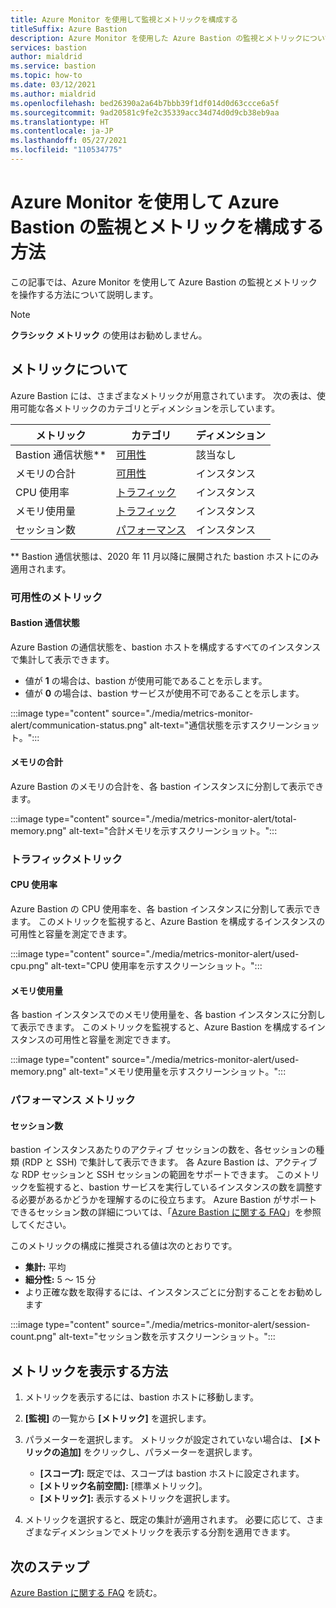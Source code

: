 ```yaml
---
title: Azure Monitor を使用して監視とメトリックを構成する
titleSuffix: Azure Bastion
description: Azure Monitor を使用した Azure Bastion の監視とメトリックについて説明します。
services: bastion
author: mialdrid
ms.service: bastion
ms.topic: how-to
ms.date: 03/12/2021
ms.author: mialdrid
ms.openlocfilehash: bed26390a2a64b7bbb39f1df014d0d63ccce6a5f
ms.sourcegitcommit: 9ad20581c9fe2c35339acc34d74d0d9cb38eb9aa
ms.translationtype: HT
ms.contentlocale: ja-JP
ms.lasthandoff: 05/27/2021
ms.locfileid: "110534775"
---
```

# <a name="how-to-configure-monitoring-and-metrics-for-azure-bastion-using-azure-monitor"></a>Azure Monitor を使用して Azure Bastion の監視とメトリックを構成する方法

この記事では、Azure Monitor を使用して Azure Bastion の監視とメトリックを操作する方法について説明します。

>[!NOTE]
>**クラシック メトリック** の使用はお勧めしません。
>

## <a name="about-metrics"></a>メトリックについて

Azure Bastion には、さまざまなメトリックが用意されています。 次の表は、使用可能な各メトリックのカテゴリとディメンションを示しています。

|**メトリック**|**カテゴリ**|**ディメンション**|
| --- | --- | --- |
|Bastion 通信状態**|[可用性](#availability)|該当なし|
|メモリの合計|[可用性](#availability)|インスタンス|
|CPU 使用率|[トラフィック](#traffic)|インスタンス
|メモリ使用量|[トラフィック](#traffic)|インスタンス
|セッション数|[パフォーマンス](#performance)|インスタンス|

** Bastion 通信状態は、2020 年 11 月以降に展開された bastion ホストにのみ適用されます。

### <a name="availability-metrics"></a><a name="availability"></a>可用性のメトリック

#### <a name="bastion-communication-status"></a><a name="communication-status"></a>Bastion 通信状態

Azure Bastion の通信状態を、bastion ホストを構成するすべてのインスタンスで集計して表示できます。

* 値が **1** の場合は、bastion が使用可能であることを示します。
* 値が **0** の場合は、bastion サービスが使用不可であることを示します。

:::image type="content" source="./media/metrics-monitor-alert/communication-status.png" alt-text="通信状態を示すスクリーンショット。":::

#### <a name="total-memory"></a><a name="total-memory"></a>メモリの合計

Azure Bastion のメモリの合計を、各 bastion インスタンスに分割して表示できます。

:::image type="content" source="./media/metrics-monitor-alert/total-memory.png" alt-text="合計メモリを示すスクリーンショット。":::

### <a name="traffic-metrics"></a><a name="traffic"></a>トラフィックメトリック

#### <a name="used-cpu"></a><a name="used-cpu"></a>CPU 使用率

Azure Bastion の CPU 使用率を、各 bastion インスタンスに分割して表示できます。 このメトリックを監視すると、Azure Bastion を構成するインスタンスの可用性と容量を測定できます。

:::image type="content" source="./media/metrics-monitor-alert/used-cpu.png" alt-text="CPU 使用率を示すスクリーンショット。":::

#### <a name="used-memory"></a><a name="used-memory"></a>メモリ使用量

各 bastion インスタンスでのメモリ使用量を、各 bastion インスタンスに分割して表示できます。 このメトリックを監視すると、Azure Bastion を構成するインスタンスの可用性と容量を測定できます。

:::image type="content" source="./media/metrics-monitor-alert/used-memory.png" alt-text="メモリ使用量を示すスクリーンショット。":::

### <a name="performance-metrics"></a><a name="performance"></a>パフォーマンス メトリック

#### <a name="session-count"></a>セッション数

bastion インスタンスあたりのアクティブ セッションの数を、各セッションの種類 (RDP と SSH) で集計して表示できます。 各 Azure Bastion は、アクティブな RDP セッションと SSH セッションの範囲をサポートできます。 このメトリックを監視すると、bastion サービスを実行しているインスタンスの数を調整する必要があるかどうかを理解するのに役立ちます。 Azure Bastion がサポートできるセッション数の詳細については、「[Azure Bastion に関する FAQ](bastion-faq.md)」を参照してください。

このメトリックの構成に推奨される値は次のとおりです。

* **集計:** 平均
* **細分性:** 5 ～ 15 分
* より正確な数を取得するには、インスタンスごとに分割することをお勧めします

:::image type="content" source="./media/metrics-monitor-alert/session-count.png" alt-text="セッション数を示すスクリーンショット。":::

## <a name="how-to-view-metrics"></a><a name="metrics"></a>メトリックを表示する方法

1. メトリックを表示するには、bastion ホストに移動します。
1. **[監視]** の一覧から **[メトリック]** を選択します。
1. パラメーターを選択します。 メトリックが設定されていない場合は、 **[メトリックの追加]** をクリックし、パラメーターを選択します。

   * **[スコープ]:** 既定では、スコープは bastion ホストに設定されます。
   * **[メトリック名前空間]:** [標準メトリック]。
   * **[メトリック]:** 表示するメトリックを選択します。

1. メトリックを選択すると、既定の集計が適用されます。 必要に応じて、さまざまなディメンションでメトリックを表示する分割を適用できます。

## <a name="next-steps"></a>次のステップ

[Azure Bastion に関する FAQ](bastion-faq.md) を読む。
  
